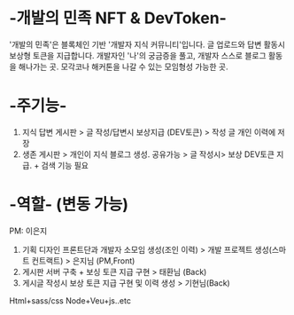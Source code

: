 # -개발의 민족 NFT & DevToken-
'개발의 민족'은 블록체인 기반 '개발자 지식 커뮤니티'입니다.  글 업로드와 답변 활동시 보상형 토큰을 지급합니다.
개발자인 '나'의 궁금증을 풀고, 개발자 스스로 블로그 활동을 해나가는 곳.
모각코나 해커톤을 나갈 수 있는 모임형성 가능한 곳. 

# -주기능-
1. 지식 답변 게시판 > 글 작성/답변시 보상지급 (DEV토큰) > 작성 글 개인 이력에 저장
2. 생존 게시판 > 개인이 지식 블로그 생성. 공유가능 > 글 작성시> 보상 DEV토큰 지급. + 검색 기능 필요
 

# -역할- (변동 가능)
PM: 이은지
1. 기획 디자인 프론트단과 개발자 소모임 생성(조인 이력) > 개발 프로젝트 생성(스마트 컨트랙트) > 은지님 (PM,Front) 
2. 게시판 서버 구축 + 보싱 토큰 지급 구현 > 태환님 (Back)
3. 게시글 작성시 보상 토큰 지급 구현 및 이력 생성 > 기현님(Back)


Html+sass/css
Node+Veu+js..etc
